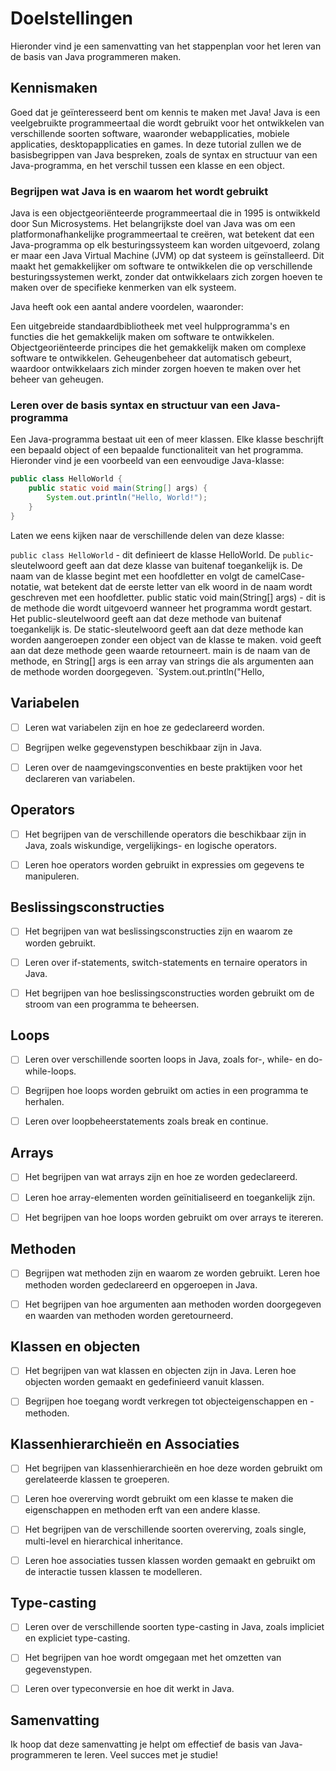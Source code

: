 # Doelstellingen

Hieronder vind je een samenvatting van het stappenplan voor het leren van de basis van Java programmeren maken.

## Kennismaken

Goed dat je geïnteresseerd bent om kennis te maken met Java! Java is een veelgebruikte programmeertaal die wordt gebruikt voor het ontwikkelen van verschillende soorten software, waaronder webapplicaties, mobiele applicaties, desktopapplicaties en games. In deze tutorial zullen we de basisbegrippen van Java bespreken, zoals de syntax en structuur van een Java-programma, en het verschil tussen een klasse en een object.

### Begrijpen wat Java is en waarom het wordt gebruikt

Java is een objectgeoriënteerde programmeertaal die in 1995 is ontwikkeld door Sun Microsystems. Het belangrijkste doel van Java was om een platformonafhankelijke programmeertaal te creëren, wat betekent dat een Java-programma op elk besturingssysteem kan worden uitgevoerd, zolang er maar een Java Virtual Machine (JVM) op dat systeem is geïnstalleerd. Dit maakt het gemakkelijker om software te ontwikkelen die op verschillende besturingssystemen werkt, zonder dat ontwikkelaars zich zorgen hoeven te maken over de specifieke kenmerken van elk systeem.

Java heeft ook een aantal andere voordelen, waaronder:

Een uitgebreide standaardbibliotheek met veel hulpprogramma's en functies die het gemakkelijk maken om software te ontwikkelen.
Objectgeoriënteerde principes die het gemakkelijk maken om complexe software te ontwikkelen.
Geheugenbeheer dat automatisch gebeurt, waardoor ontwikkelaars zich minder zorgen hoeven te maken over het beheer van geheugen.

### Leren over de basis syntax en structuur van een Java-programma

Een Java-programma bestaat uit een of meer klassen. Elke klasse beschrijft een bepaald object of een bepaalde functionaliteit van het programma. Hieronder vind je een voorbeeld van een eenvoudige Java-klasse:

```java
public class HelloWorld {
    public static void main(String[] args) {
        System.out.println("Hello, World!");
    }
}
```

Laten we eens kijken naar de verschillende delen van deze klasse:

``public class HelloWorld`` - dit definieert de klasse HelloWorld. De ``public``-sleutelwoord geeft aan dat deze klasse van buitenaf toegankelijk is. De naam van de klasse begint met een hoofdletter en volgt de camelCase-notatie, wat betekent dat de eerste letter van elk woord in de naam wordt geschreven met een hoofdletter.
public static void main(String[] args) - dit is de methode die wordt uitgevoerd wanneer het programma wordt gestart. Het public-sleutelwoord geeft aan dat deze methode van buitenaf toegankelijk is. De static-sleutelwoord geeft aan dat deze methode kan worden aangeroepen zonder een object van de klasse te maken. void geeft aan dat deze methode geen waarde retourneert. main is de naam van de methode, en String[] args is een array van strings die als argumenten aan de methode worden doorgegeven.
`System.out.println("Hello,




## Variabelen

- [ ] Leren wat variabelen zijn en hoe ze gedeclareerd worden.

- [ ] Begrijpen welke gegevenstypen beschikbaar zijn in Java.

- [ ] Leren over de naamgevingsconventies en beste praktijken voor het declareren van variabelen.

## Operators

- [ ] Het begrijpen van de verschillende operators die beschikbaar zijn in Java, zoals wiskundige, vergelijkings- en logische operators.

- [ ] Leren hoe operators worden gebruikt in expressies om gegevens te manipuleren.

## Beslissingsconstructies

- [ ] Het begrijpen van wat beslissingsconstructies zijn en waarom ze worden gebruikt.

- [ ] Leren over if-statements, switch-statements en ternaire operators in Java.

- [ ] Het begrijpen van hoe beslissingsconstructies worden gebruikt om de stroom van een programma te beheersen.

## Loops

- [ ] Leren over verschillende soorten loops in Java, zoals for-, while- en do-while-loops.

- [ ] Begrijpen hoe loops worden gebruikt om acties in een programma te herhalen.

- [ ] Leren over loopbeheerstatements zoals break en continue.

## Arrays

- [ ] Het begrijpen van wat arrays zijn en hoe ze worden gedeclareerd.

- [ ] Leren hoe array-elementen worden geïnitialiseerd en toegankelijk zijn.

- [ ] Het begrijpen van hoe loops worden gebruikt om over arrays te itereren.

## Methoden

- [ ] Begrijpen wat methoden zijn en waarom ze worden gebruikt.
Leren hoe methoden worden gedeclareerd en opgeroepen in Java.

- [ ] Het begrijpen van hoe argumenten aan methoden worden doorgegeven en waarden van methoden worden geretourneerd.

## Klassen en objecten

- [ ] Het begrijpen van wat klassen en objecten zijn in Java.
Leren hoe objecten worden gemaakt en gedefinieerd vanuit klassen.

- [ ] Begrijpen hoe toegang wordt verkregen tot objecteigenschappen en -methoden.

## Klassenhierarchieën en Associaties

- [ ] Het begrijpen van klassenhierarchieën en hoe deze worden gebruikt om gerelateerde klassen te groeperen.

- [ ] Leren hoe overerving wordt gebruikt om een klasse te maken die eigenschappen en methoden erft van een andere klasse.

- [ ] Het begrijpen van de verschillende soorten overerving, zoals single, multi-level en hierarchical inheritance.

- [ ] Leren hoe associaties tussen klassen worden gemaakt en gebruikt om de interactie tussen klassen te modelleren.

## Type-casting

- [ ] Leren over de verschillende soorten type-casting in Java, zoals impliciet en expliciet type-casting.

- [ ] Het begrijpen van hoe wordt omgegaan met het omzetten van gegevenstypen.

- [ ] Leren over typeconversie en hoe dit werkt in Java.

## Samenvatting

Ik hoop dat deze samenvatting je helpt om effectief de basis van Java-programmeren te leren. Veel succes met je studie!

